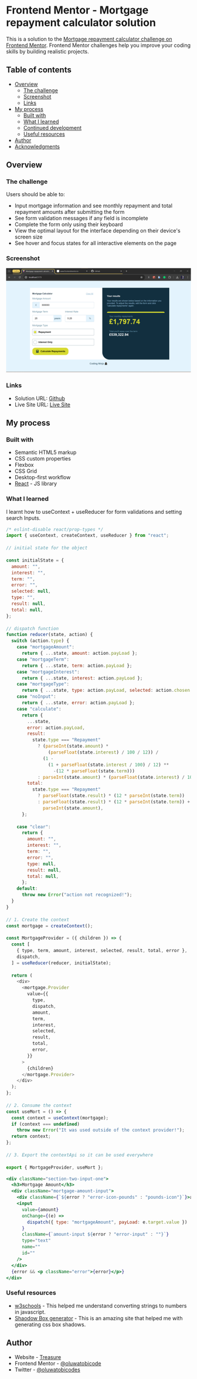 # Frontend Mentor - Mortgage repayment calculator solution

This is a solution to the [Mortgage repayment calculator challenge on Frontend Mentor](https://www.frontendmentor.io/challenges/mortgage-repayment-calculator-Galx1LXK73). Frontend Mentor challenges help you improve your coding skills by building realistic projects.

## Table of contents

- [Overview](#overview)
  - [The challenge](#the-challenge)
  - [Screenshot](#screenshot)
  - [Links](#links)
- [My process](#my-process)
  - [Built with](#built-with)
  - [What I learned](#what-i-learned)
  - [Continued development](#continued-development)
  - [Useful resources](#useful-resources)
- [Author](#author)
- [Acknowledgments](#acknowledgments)

## Overview

### The challenge

Users should be able to:

- Input mortgage information and see monthly repayment and total repayment amounts after submitting the form
- See form validation messages if any field is incomplete
- Complete the form only using their keyboard
- View the optimal layout for the interface depending on their device's screen size
- See hover and focus states for all interactive elements on the page

### Screenshot

![](./Solution.png)

### Links

- Solution URL: [Github](https://github.com/oluwatobicode/Mortgage-Calculator)
- Live Site URL: [Live Site](https://your-live-site-url.com)

## My process

### Built with

- Semantic HTML5 markup
- CSS custom properties
- Flexbox
- CSS Grid
- Desktop-first workflow
- [React](https://reactjs.org/) - JS library

### What I learned

I learnt how to useContext + useReducer for form validations and setting search Inputs.

```js
/* eslint-disable react/prop-types */
import { useContext, createContext, useReducer } from "react";

// initial state for the object

const initialState = {
  amount: "",
  interest: "",
  term: "",
  error: "",
  selected: null,
  type: "",
  result: null,
  total: null,
};

// dispatch function
function reducer(state, action) {
  switch (action.type) {
    case "mortgageAmount":
      return { ...state, amount: action.payLoad };
    case "mortgageTerm":
      return { ...state, term: action.payLoad };
    case "mortgageInterest":
      return { ...state, interest: action.payLoad };
    case "mortgageType":
      return { ...state, type: action.payLoad, selected: action.chosen };
    case "noInput":
      return { ...state, error: action.payLoad };
    case "calculate":
      return {
        ...state,
        error: action.payLoad,
        result:
          state.type === "Repayment"
            ? (parseInt(state.amount) *
                (parseFloat(state.interest) / 100 / 12)) /
              (1 -
                (1 + parseFloat(state.interest / 100) / 12) **
                  -(12 * parseFloat(state.term)))
            : parseInt(state.amount) * (parseFloat(state.interest) / 100 / 12),
        total:
          state.type === "Repayment"
            ? parseFloat(state.result) * (12 * parseInt(state.term))
            : parseFloat(state.result) * (12 * parseInt(state.term)) +
              parseInt(state.amount),
      };

    case "clear":
      return {
        amount: "",
        interest: "",
        term: "",
        error: "",
        type: null,
        result: null,
        total: null,
      };
    default:
      throw new Error("action not recognized!");
  }
}

// 1. Create the context
const mortgage = createContext();

const MortgageProvider = ({ children }) => {
  const [
    { type, term, amount, interest, selected, result, total, error },
    dispatch,
  ] = useReducer(reducer, initialState);

  return (
    <div>
      <mortgage.Provider
        value={{
          type,
          dispatch,
          amount,
          term,
          interest,
          selected,
          result,
          total,
          error,
        }}
      >
        {children}
      </mortgage.Provider>
    </div>
  );
};

// 2. Consume the context
const useMort = () => {
  const context = useContext(mortgage);
  if (context === undefined)
    throw new Error("It was used outside of the context provider!");
  return context;
};

// 3. Export the contextApi so it can be used everywhere

export { MortgageProvider, useMort };
```

```jsx
<div className="section-two-input-one">
  <h3>Mortgage Amount</h3>
  <div className="mortgage-amount-input">
    <div className={`${error ? "error-icon-pounds" : "pounds-icon"}`}>£</div>
    <input
      value={amount}
      onChange={(e) =>
        dispatch({ type: "mortgageAmount", payLoad: e.target.value })
      }
      className={`amount-input ${error ? "error-input" : ""}`}
      type="text"
      name=""
      id=""
    />
  </div>
  {error && <p className="error">{error}</p>}
</div>
```

### Useful resources

- [w3schools](https://www.w3schools.com/jsref/jsref_parsefloat.asp) - This helped me understand converting strings to numbers in javascript.
- [Shaodow Box generator](https://cssgenerator.org/box-shadow-css-generator.html) - This is an amazing site that helped me with generating css box shadows.

## Author

- Website - [Treasure](https://linktr.ee/codingninja)
- Frontend Mentor - [@oluwatobicode](https://www.frontendmentor.io/profile/oluwatobicode)
- Twitter - [@oluwatobicodes](https://www.twitter.com/oluwatobicodes)
